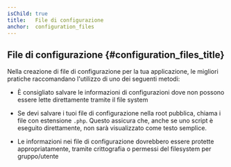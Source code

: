 ```yaml
---
isChild: true
title:   File di configurazione
anchor:  configuration_files
---
```


## File di configurazione {#configuration_files_title}

Nella creazione di file di configurazione per la tua applicazione, le migliori
pratiche raccomandano l'utilizzo di uno dei seguenti metodi:

- È consigliato salvare le informazioni di configurazioni dove non possono
  essere lette direttamente tramite il file system

- Se devi salvare i tuoi file di configurazione nella root pubblica, chiama i
  file con estensione `.php`. Questo assicura che, anche se uno script è
  eseguito direttamente, non sarà visualizzato come testo semplice.

- Le informazioni nei file di configurazione dovrebbero essere protette
  appropriatamente, tramite crittografia o permessi del filesystem per
  gruppo/utente
